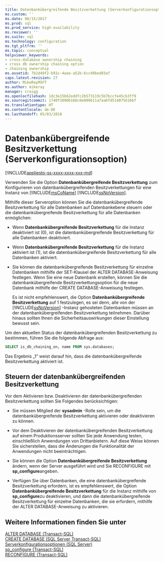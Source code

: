 ```yaml
---
title: Datenbankübergreifende Besitzverkettung (Serverkonfigurationsoption) | Microsoft-Dokumentation
ms.custom: ''
ms.date: 08/15/2017
ms.prod: sql
ms.prod_service: high-availability
ms.reviewer: ''
ms.suite: sql
ms.technology: configuration
ms.tgt_pltfrm: ''
ms.topic: conceptual
helpviewer_keywords:
- cross-database ownership chaining
- cross db ownership chaining option
- chaining ownership
ms.assetid: 7b2d49f2-b91c-4aee-a52b-6cc49bed03af
caps.latest.revision: 27
author: MikeRayMSFT
ms.author: mikeray
manager: craigg
ms.openlocfilehash: 1dc3e15b62eddfc2b573119c5b7bccfe45cb3ff9
ms.sourcegitcommit: 1740f3090b168c0e809611a7aa6fd514075616bf
ms.translationtype: HT
ms.contentlocale: de-DE
ms.lasthandoff: 05/03/2018
---
```

# <a name="cross-db-ownership-chaining-server-configuration-option"></a>Datenbankübergreifende Besitzverkettung (Serverkonfigurationsoption)
[!INCLUDE[appliesto-ss-xxxx-xxxx-xxx-md](../../includes/appliesto-ss-xxxx-xxxx-xxx-md.md)]

  Verwenden Sie die Option **Datenbankübergreifende Besitzverkettung** zum Konfigurieren von datenbankübergreifenden Besitzverkettungen für eine Instanz von [!INCLUDE[msCoName](../../includes/msconame-md.md)] [!INCLUDE[ssNoVersion](../../includes/ssnoversion-md.md)].  
  
 Mithilfe dieser Serveroption können Sie die datenbankübergreifende Besitzverkettung für alle Datenbanken auf Datenbankebene steuern oder die datenbankübergreifende Besitzverkettung für alle Datenbanken ermöglichen:  
  
-   Wenn **Datenbankübergreifende Besitzverkettung** für die Instanz deaktiviert ist (0), ist die datenbankübergreifende Besitzverkettung für alle Datenbanken deaktiviert.  
  
-   Wenn **Datenbankübergreifende Besitzverkettung** für die Instanz aktiviert ist (1), ist die datenbankübergreifende Besitzverkettung für alle Datenbanken aktiviert.  
  
-   Sie können die datenbankübergreifende Besitzverkettung für einzelne Datenbanken mithilfe der SET-Klausel der ALTER DATABASE-Anweisung festlegen. Wenn Sie eine neue Datenbank erstellen, können Sie die datenbankübergreifende Besitzverkettungsoption für die neue Datenbank mithilfe der CREATE DATABASE-Anweisung festlegen.  
  
     Es ist nicht empfehlenswert, die Option **Datenbankübergreifende Besitzverkettung** auf 1 festzulegen, es sei denn, alle von der [!INCLUDE[ssNoVersion](../../includes/ssnoversion-md.md)] -Instanz gehosteten Datenbanken müssen an der datenbankübergreifenden Besitzverkettung teilnehmen. Darüber hinaus sollten Ihnen die Sicherheitsauswirkungen dieser Einstellung bewusst sein.  

Um den aktuellen Status der datenbankübergreifenden Besitzverkettung zu bestimmen, führen Sie die folgende Abfrage aus:  
```sql
SELECT is_db_chaining_on, name FROM sys.databases;
```  
Das Ergebnis „1“ weist darauf hin, dass die datenbankübergreifende Besitzverkettung aktiviert ist.

## <a name="controlling-cross-database-ownership-chaining"></a>Steuern der datenbankübergreifenden Besitzverkettung  
 Vor dem Aktivieren bzw. Deaktivieren der datenbankübergreifenden Besitzverkettung sollten Sie Folgendes berücksichtigen:  
  
-   Sie müssen Mitglied der **sysadmin** -Rolle sein, um die datenbankübergreifende Besitzverkettung aktivieren oder deaktivieren zu können.  
  
-   Vor dem Deaktivieren der datenbankübergreifenden Besitzverkettung auf einem Produktionsserver sollten Sie jede Anwendung testen, einschließlich Anwendungen von Drittanbietern. Auf diese Weise können Sie sicherstellen, dass die Änderungen die Funktionalität der Anwendungen nicht beeinträchtigen.  
  
-   Sie können die Option **Datenbankübergreifende Besitzverkettung** ändern, wenn der Server ausgeführt wird und Sie RECONFIGURE mit **sp_configure**angeben.  
  
-   Verfügen Sie über Datenbanken, die eine datenbankübergreifende Besitzverkettung erfordern, ist es empfehlenswert, die Option **Datenbankübergreifende Besitzverkettung** für die Instanz mithilfe von **sp_configure**zu deaktivieren, und dann die datenbankübergreifende Besitzverkettung für einzelne Datenbanken, die sie erfordern, mithilfe der ALTER DATABASE-Anweisung zu aktivieren.  
  
## <a name="see-also"></a>Weitere Informationen finden Sie unter  
 [ALTER DATABASE &#40;Transact-SQL&#41;](../../t-sql/statements/alter-database-transact-sql.md)   
 [CREATE DATABASE &#40;SQL Server Transact-SQL&#41;](../../t-sql/statements/create-database-sql-server-transact-sql.md)   
 [Serverkonfigurationsoptionen &#40;SQL Server&#41;](../../database-engine/configure-windows/server-configuration-options-sql-server.md)   
 [sp_configure &#40;Transact-SQL&#41;](../../relational-databases/system-stored-procedures/sp-configure-transact-sql.md)   
 [RECONFIGURE &#40;Transact-SQL&#41;](../../t-sql/language-elements/reconfigure-transact-sql.md)  
  
  
